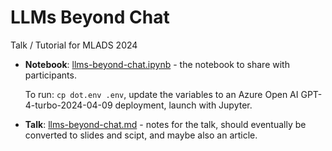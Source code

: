 # LLMs Beyond Chat

Talk / Tutorial for MLADS 2024

- **Notebook**: [llms-beyond-chat.ipynb](llms-beyond-chat.ipynb) - the notebook to share with participants.

  To run: `cp dot.env .env`, update the variables to an Azure Open AI GPT-4-turbo-2024-04-09 deployment, launch with Jupyter.
- **Talk**: [llms-beyond-chat.md](llms-beyond-chat.md) - notes for the talk, should eventually be converted to slides and scipt, and maybe also an article.
